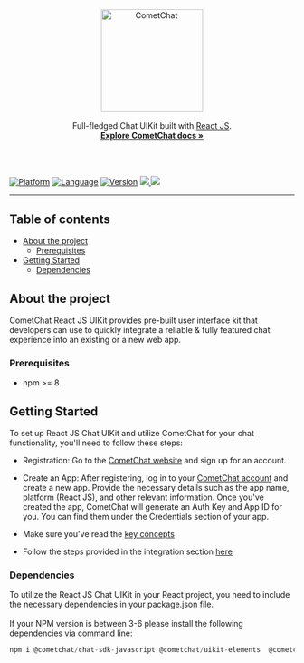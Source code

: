 <div style="width:100%">
    <div align="center">
        <img alt="CometChat" src="https://avatars2.githubusercontent.com/u/45484907?s=200&v=4" width="180" height="180" alt="CometChat" />
    </div>
</div>
<br>
<div align="center">Full-fledged Chat UIKit built with <a href="https://react.dev/">React JS</a>. </div>
<div align="center">
  <a href="https://www.cometchat.com/docs/v4/react-uikit/overview"><strong>Explore CometChat docs »</strong></a>
</div>
<br />
<br />

##

[![Platform](https://img.shields.io/badge/Platform-React-blue?logo=react&color=%235fd3f3)](#) [![Language](https://img.shields.io/badge/Language-Typescript-blue?logo=typescript&color=%232f74c0)](#)
[![Version](https://img.shields.io/badge/Version-4-blue?color=red)](#)
<a href="https://github.com/cometchat-pro/javascript-react-chat-ui-kit/stargazers">
<img src="https://img.shields.io/github/stars/cometchat-pro/javascript-react-chat-ui-kit?style=social" />
</a>
<a href="https://twitter.com/CometChat">
<img src="https://img.shields.io/twitter/follow/CometChat?label=CometChat&style=social" />
</a>

<hr/>

## Table of contents

- [About the project](#about-the-project)
  - [Prerequisites](#prerequisites)
- [Getting Started](#getting-started)
  - [Dependencies](#dependencies)

## About the project

CometChat React JS UIKit provides pre-built user interface kit that developers can use to quickly integrate a reliable & fully featured chat experience into an existing or a new web app.<br />

### Prerequisites

- npm >= 8

## Getting Started

To set up React JS Chat UIKit and utilize CometChat for your chat functionality, you'll need to follow these steps:

- Registration: Go to the [CometChat website](https://www.cometchat.com/) and sign up for an account.

- Create an App: After registering, log in to your [CometChat account](https://app.cometchat.com/login) and create a new app. Provide the necessary details such as the app name, platform (React JS), and other relevant information. Once you've created the app, CometChat will generate an Auth Key and App ID for you. You can find them under the Credentials section of your app.

- Make sure you've read the [key concepts](https://www.cometchat.com/docs/v4/react-uikit/key-concepts)

- Follow the steps provided in the integration section [here](https://www.cometchat.com/docs/v4/react-uikit/integration)

### Dependencies

To utilize the React JS Chat UIKit in your React project, you need to include the necessary dependencies in your package.json file.
<br /><br />
If your NPM version is between 3-6 please install the following dependencies via command line:

```javascript
npm i @cometchat/chat-sdk-javascript @cometchat/uikit-elements  @cometchat/uikit-resources  @cometchat/uikit-shared
```
